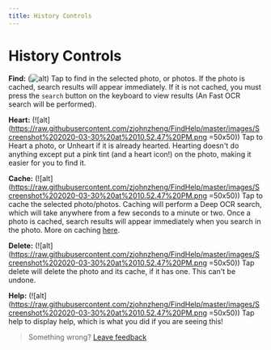 ```yaml
---
title: History Controls
--- 
```

# History Controls
**Find:**  (![alt](https://raw.githubusercontent.com/zjohnzheng/FindHelp/master/images/cache.png))
Tap to find in the selected photo, or photos. If the photo is cached, search results will appear immediately. If it is not cached, you must press the `search` button on the keyboard to view results (An Fast OCR search will be performed).

**Heart:**  (![alt](https://raw.githubusercontent.com/zjohnzheng/FindHelp/master/images/Screenshot%202020-03-30%20at%2010.52.47%20PM.png =50x50))
Tap to Heart a photo, or Unheart if it is already hearted. Hearting doesn't do anything except put a pink tint (and a heart icon!) on the photo, making it easier for you to find it.

**Cache:**  (![alt](https://raw.githubusercontent.com/zjohnzheng/FindHelp/master/images/Screenshot%202020-03-30%20at%2010.52.47%20PM.png =50x50))
Tap to cache the selected photo/photos. Caching will perform a Deep OCR search, which will take anywhere from a few seconds to a minute or two. Once a photo is cached, search results will appear immediately when you search in the photo. More on caching [here](/History-WhatIsTheCache.md).

**Delete:**  (![alt](https://raw.githubusercontent.com/zjohnzheng/FindHelp/master/images/Screenshot%202020-03-30%20at%2010.52.47%20PM.png =50x50))
Tap delete will delete the photo and its cache, if it has one. This can't be undone.

**Help:**  (![alt](https://raw.githubusercontent.com/zjohnzheng/FindHelp/master/images/Screenshot%202020-03-30%20at%2010.52.47%20PM.png =50x50))
Tap help to display help, which is what you did if you are seeing this!


> Something wrong? [Leave feedback](https://forms.gle/agdyoB9PFfnv8cU1A/)
